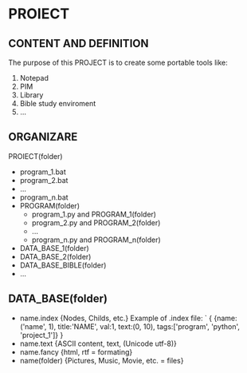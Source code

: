 # PROIECT
## CONTENT AND DEFINITION
The purpose of this PROJECT is to create some portable tools like:
  1. Notepad
  2. PIM
  3. Library
  4. Bible study enviroment
  5. ...
  
## ORGANIZARE
PROIECT(folder) 
+   program_1.bat
+   program_2.bat
+   ...
+   program_n.bat
+   PROGRAM(folder)
    -   program_1.py and PROGRAM_1(folder)
    -   program_2.py and PROGRAM_2(folder)
    -   ...
    -   program_n.py and PROGRAM_n(folder)
+   DATA_BASE_1(folder)
+   DATA_BASE_2(folder)
+   DATA_BASE_BIBLE(folder)
+   ...

## DATA_BASE(folder)
+   name.index    {Nodes, Childs, etc.}
    Example of .index file:
    `
    {
    {name:('name', 1), title:'NAME', val:1, text:(0, 10), tags:['program', 'python', 'project_1']}
    }
+   name.text     {ASCII content, text, (Unicode utf-8)}
+   name.fancy    {html, rtf = formating}
+   name(folder)  {Pictures, Music, Movie, etc. = files}
